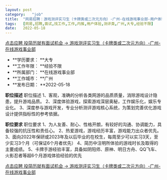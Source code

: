 ```yaml
---
layout:	post
category:	"job"
title:	"网易招聘：游戏测评实习生（卡牌类或二次元方向）-广州-在线游戏事业部-用户体验-测评类-广州大专经验不限"
tags:	[网易,招聘,面试,找工作,工作,内推,用户体验,测评类,广州,大专,经验不限]
date:	2022-05-18
---
```


[点击应聘 投简历就有面试机会 -> 游戏测评实习生（卡牌类或二次元方向）-广州-在线游戏事业部](http://mobile.bole.netease.com/bole/boleDetail?id=30388&employeeId=346f03c3cda5f04c&key=all)



- **学历要求： **大专
- **工作年限： **经验不限
- **所属部门： **在线游戏事业部
- **工作城市： **广州
- **发布日期： **2022-05-18



**职位描述**
职位描述
1、客观，准确的分析各类网游的品质质量，消除游戏设计隐患，提升游戏品质。
2、深度体验游戏，探索游戏深层奥秘，工作娱乐化，娱乐专业化。
3、深度参与游戏开发，专业分析测评游戏核心系统，为策划完善优化游戏设计提供指标性的参考依据。



**职位要求**
职位要求
1、为人友善、耐心、性格开朗，有较好的沟通、协调能力，具备较强的抗压性和责任心。
2、热爱游戏，游戏经历丰富，游戏能力出众者优先。
3、面向2022年保研或2023年及以后毕业的在校生，每周至少可以实习3天，至少实习3个月（可保证6个月者优先）
4、简历中注明所体验的游戏时长及取得的主要成绩。
5、卡牌手游经验丰富，具备如阴阳师、原神、明日方舟、QQ飞车、火影忍者等超6个月游戏体验经验的优先



[点击应聘 投简历就有面试机会 -> 游戏测评实习生（卡牌类或二次元方向）-广州-在线游戏事业部](http://mobile.bole.netease.com/bole/boleDetail?id=30388&employeeId=346f03c3cda5f04c&key=all)